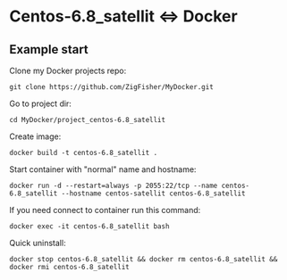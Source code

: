 Centos-6.8_satellit <=> Docker
==============================

## Example start

Clone my Docker projects repo:

	git clone https://github.com/ZigFisher/MyDocker.git

Go to project dir:

	cd MyDocker/project_centos-6.8_satellit

Create image:

	docker build -t centos-6.8_satellit .

Start container with "normal" name and hostname:

	docker run -d --restart=always -p 2055:22/tcp --name centos-6.8_satellit --hostname centos-satellit centos-6.8_satellit

If you need connect to container run this command:

	docker exec -it centos-6.8_satellit bash

Quick uninstall:

	docker stop centos-6.8_satellit && docker rm centos-6.8_satellit && docker rmi centos-6.8_satellit

